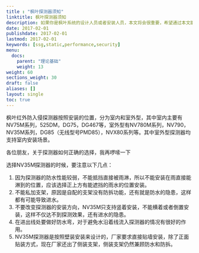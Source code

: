 ```yaml
---
title : "枫叶探测器须知"
linktitle: 枫叶探测器须知
description: 如果你是枫叶系统的设计人员或者安装人员，本文将会很重要，希望通过本文能设计出更加专业的方案，安装人员能得到正确的引导
date: 2017-02-01
publishdate: 2017-02-01
lastmod: 2017-02-01
keywords: [ssg,static,performance,security]
menu:
  docs:
    parent: "理论基础"
    weight: 13
weight: 60
sections_weight: 30
draft: false
aliases: []
layout: single
toc: true
---
```


枫叶红外防入侵探测器按照安装的位置，分为室内和室外型，其中室内主要有NV75M系列，525DM，DG75，DG467等，室外型有NV780M系列，NV790，NV35M系列，DG85（无线型号PMD85），NVX80系列等。其中室外型探测器均支持室内安装场景。

各位朋友，关于探测器如何正确的选择，我再啰嗦一下

选择NV35M探测器的时候，要注意以下几点：

1. 因为探测器的防水性能较弱，不能抵挡直接被雨淋，所以不能安装在雨直接能淋到的位置，应该选择正上方有能遮挡的雨水的位置安装。
2. 不能私加支架，原因是自配的支架没有防拆功能，还有就是防水的隐患，这样都有可能导致进水。
3. 不要改变探测器的安装方向，NV35M只支持竖着安装，不能横着或者倒置安装，这样不仅达不到探测效果，还有进水的隐患。
4. 在进出线处要做好防水弯，对于避免水沿着线流入探测器的情况有很好的作用。
5. NV35M探测器是按照壁装安装来设计的，厂家要求直接贴墙安装，除了正面贴装方式，现在厂家还出了侧装支架，侧装支架仍然兼顾防水和防拆。
